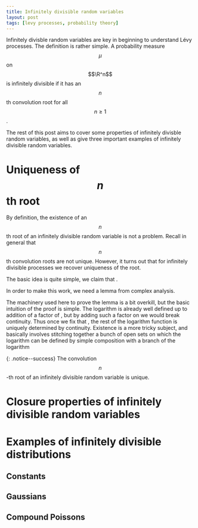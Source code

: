 ```yaml
---
title: Infinitely divisible random variables
layout: post
tags: [levy processes, probability theory]
---
```


Infinitely divisble random variables are key in beginning to understand Lévy processes. The definition is rather simple. A probability measure $$\mu$$ on $$\R^n$$ is infinitely divisible if it has an $$n$$th convolution root for all $$n \geq 1$$.

The rest of this post aims to cover some properties of infinitely divisble random variables, as well as give three important examples of infinitely divisible random variables.

# Uniqueness of $$n$$th root

By definition, the existence of an $$n$$th root of an infinitely divisible random variable is not a problem. Recall in general that $$n$$th convolution roots are not unique. However, it turns out that for infinitely divisible processes we recover uniqueness of the root.

The basic idea is quite simple, we claim that .

In order to make this work, we need a lemma from complex analysis. 

The machinery used here to prove the lemma is a bit overkill, but the basic intuition of the proof is simple. The logarithm is already well defined up to addition of a factor of , but by adding such a factor on we would break continuity. Thus once we fix that , the rest of the logarithm function is uniquely determined by continuity. Existence is a more tricky subject, and basically involves stitching together a bunch of open sets on which the logarithm can be defined by simple composition with a branch of the logarithm

{: .notice--success}
The convolution $$n$$-th root of an infinitely divisible random variable is unique.

# Closure properties of infinitely divisible random variables

# Examples of infinitely divisible distributions

## Constants

## Gaussians

## Compound Poissons